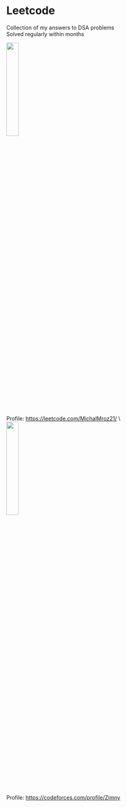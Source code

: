 # Leetcode

Collection of my answers to DSA problems\
Solved regularly within months

<img src="https://github.com/MichalMroz21/Leetcode/assets/125133223/adbefed5-ad07-497f-81ac-03c3e21b8170" width=25% height=25%> \
Profile: https://leetcode.com/MichalMroz21/ \ 
<br/>
<img src="https://github.com/MichalMroz21/Leetcode/assets/125133223/147bc71a-910b-4c19-8ad7-f7dbc69ccce2" width=25% height=25%> \
Profile: https://codeforces.com/profile/Zimny


